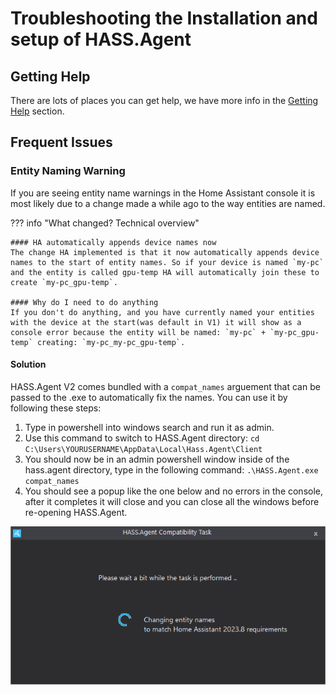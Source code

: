 # Troubleshooting the Installation and setup of HASS.Agent

## Getting Help

There are lots of places you can get help, we have more info in the [Getting Help](../getting-help.md) section.

## Frequent Issues

### Entity Naming Warning

If you are seeing entity name warnings in the Home Assistant console it is most likely due to a change made a while ago to the way entities are named.

??? info "What changed? Technical overview"

    #### HA automatically appends device names now
    The change HA implemented is that it now automatically appends device names to the start of entity names. So if your device is named `my-pc` and the entity is called gpu-temp HA will automatically join these to create `my-pc_gpu-temp`.

    #### Why do I need to do anything
    If you don't do anything, and you have currently named your entities with the device at the start(was default in V1) it will show as a console error because the entity will be named: `my-pc` + `my-pc_gpu-temp` creating: `my-pc_my-pc_gpu-temp`.

#### Solution

HASS.Agent V2 comes bundled with a `compat_names` arguement that can be passed to the .exe to automatically fix the names. You can use it by following these steps:

1. Type in powershell into windows search and run it as admin.
2. Use this command to switch to HASS.Agent directory: `cd C:\Users\YOURUSERNAME\AppData\Local\Hass.Agent\Client`
3. You should now be in an admin powershell window inside of the hass.agent directory, type in the following command: `.\HASS.Agent.exe compat_names`
4. You should see a popup like the one below and no errors in the console, after it completes it will close and you can close all the windows before re-opening HASS.Agent.

![Compat Names Processing Dialog](../assets/images/screenshots/compat_names.PNG)